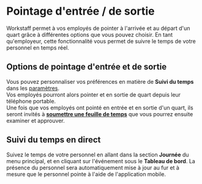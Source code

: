 # Pointage d'entrée / de sortie

Workstaff permet à vos employés de pointer à l'arrivée et au départ d'un quart grâce à différentes options que vous pouvez choisir.
En tant qu'employeur, cette fonctionnalité vous permet de suivre le temps de votre personnel en temps réel.


## Options de pointage d'entrée et de sortie
Vous pouvez personnaliser vos préférences en matière de **Suivi du temps** dans les [paramètres](../customize/account.md).   
Vos employés pourront alors pointer et en sortie de quart depuis leur téléphone portable.  
Une fois que vos employés ont pointé en entrée et en sortie d'un quart, ils seront invités à **[soumettre une feuille de temps](./submissions.md)** que vous pourrez ensuite examiner et approuver.

## Suivi du temps en direct
Suivez le temps de votre personnel en allant dans la section **Journée** du menu principal, et en cliquant sur l'événement sous le **Tableau de bord**. La présence du personnel sera automatiquement mise à jour au fur et à mesure que le personnel pointe à l'aide de l'application mobile.



